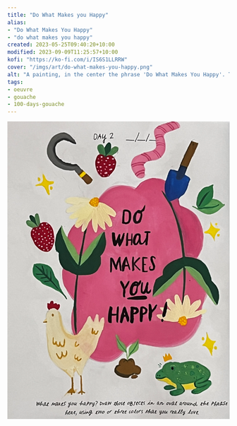 ```yaml
---
title: "Do What Makes you Happy"
alias:
- "Do What Makes You Happy"
- "do what makes you happy"
created: 2023-05-25T09:40:20+10:00
modified: 2023-09-09T11:25:57+10:00
kofi: "https://ko-fi.com/i/IS6S1LLRRW"
cover: "/imgs/art/do-what-makes-you-happy.png"
alt: "A painting, in the center the phrase 'Do What Makes You Happy'. The phrase is surrounded by two flowers facing opposite directions, a chicken, a frog wearing a crown, and gardening motifs."
tags:
- oeuvre
- gouache
- 100-days-gouache
---
```


![Do What Makes You Happy](imgs/art/do-what-makes-you-happy.png)